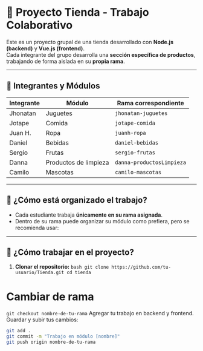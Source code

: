 # 🛒 Proyecto Tienda - Trabajo Colaborativo

Este es un proyecto grupal de una tienda desarrollado con **Node.js (backend)** y **Vue.js (frontend)**.  
Cada integrante del grupo desarrolla una **sección específica de productos**, trabajando de forma aislada en su **propia rama**.

---

## 👥 Integrantes y Módulos

| Integrante      | Módulo                  | Rama correspondiente              |
|-----------------|-------------------------|-----------------------------------|
| Jhonatan        | Juguetes                | `jhonatan-juguetes`              |
| Jotape          | Comida                  | `jotape-comida`                  |
| Juan H.         | Ropa                    | `juanh-ropa`                     |
| Daniel          | Bebidas                 | `daniel-bebidas`                 |
| Sergio          | Frutas                  | `sergio-frutas`                  |
| Danna           | Productos de limpieza   | `danna-productosLimpieza`        |
| Camilo          | Mascotas                | `camilo-mascotas`               |

---

## 🧩 ¿Cómo está organizado el trabajo?

- Cada estudiante trabaja **únicamente en su rama asignada**.
- Dentro de su rama puede organizar su módulo como prefiera, pero se recomienda usar:

---

## 🚀 ¿Cómo trabajar en el proyecto?

1. **Clonar el repositorio:**
 ``bash
 git clone https://github.com/tu-usuario/Tienda.git
 cd tienda ``
# Cambiar de rama
``git checkout nombre-de-tu-rama``
Agregar tu trabajo en backend y frontend.
Guardar y subir tus cambios:
````bash
git add .
git commit -m "Trabajo en módulo [nombre]"
git push origin nombre-de-tu-rama

